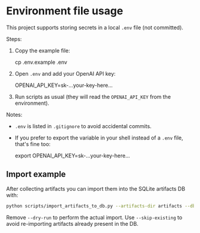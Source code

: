 # Environment file usage

This project supports storing secrets in a local `.env` file (not committed).

Steps:

1. Copy the example file:

   cp .env.example .env

2. Open `.env` and add your OpenAI API key:

   OPENAI_API_KEY=sk-...your-key-here...

3. Run scripts as usual (they will read the `OPENAI_API_KEY` from the environment).

Notes:
- `.env` is listed in `.gitignore` to avoid accidental commits.
- If you prefer to export the variable in your shell instead of a `.env` file, that's fine too:

  export OPENAI_API_KEY=sk-...your-key-here...


Import example
----------------
After collecting artifacts you can import them into the SQLite artifacts DB with:

```bash
python scripts/import_artifacts_to_db.py --artifacts-dir artifacts --db-path artifacts.db --dry-run
```

Remove `--dry-run` to perform the actual import. Use `--skip-existing` to avoid re-importing artifacts already present in the DB.

